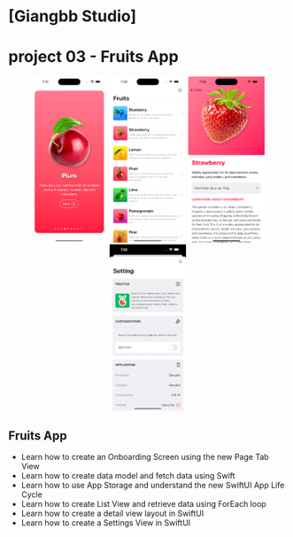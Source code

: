 # [Giangbb Studio]

# project 03 - Fruits App

<div class="image-container" align="center">
  <img src="readme/img1.png" alt="Image 1"  height="300">
  <img src="readme/img2.png" alt="Image 2"  height="300">
  <img src="readme/img3.png" alt="Image 4"  height="300">
  <img src="readme/img4.png" alt="Image 5"  height="300">
</div>

## Fruits App

- Learn how to create an Onboarding Screen using the new Page Tab View
- Learn how to create data model and fetch data using Swift
- Learn how to use App Storage and understand the new SwiftUI App Life Cycle
- Learn how to create List View and retrieve data using ForEach loop
- Learn how to create a detail view layout in SwiftUI
- Learn how to create a Settings View in SwiftUI
